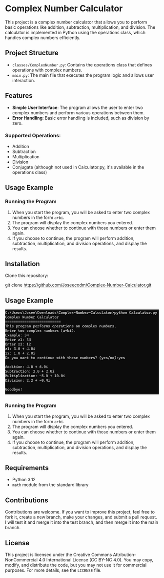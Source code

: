 # Complex Number Calculator

This project is a complex number calculator that allows you to perform basic operations like addition, subtraction, multiplication, and division. The calculator is implemented in Python using the operations class, which handles complex numbers efficiently.

## Project Structure

- `classes/ComplexNumber.py`: Contains the operations class that defines operations with complex numbers.
- `main.py`: The main file that executes the program logic and allows user interaction.

## Features

- **Simple User Interface**: The program allows the user to enter two complex numbers and perform various operations between them.
- **Error Handling**: Basic error handling is included, such as division by zero.

### Supported Operations:

- Addition
- Subtraction
- Multiplication
- Division
- Conjugate (although not used in Calculator.py, it's available in the operations class)

## Usage Example

### Running the Program

1. When you start the program, you will be asked to enter two complex numbers in the form `a+bi`.
2. The program will display the complex numbers you entered.
3. You can choose whether to continue with those numbers or enter them again.
4. If you choose to continue, the program will perform addition, subtraction, multiplication, and division operations, and display the results.

## Installation

Clone this repository:

git clone https://github.com/Joseecodm/Complex-Number-Calculator.git

## Usage Example

![Complex-Number-Calculator](images/image.png)

### Running the Program

1. When you start the program, you will be asked to enter two complex numbers in the form `a+bi`.
2. The program will display the complex numbers you entered.
3. You can choose whether to continue with those numbers or enter them again.
4. If you choose to continue, the program will perform addition, subtraction, multiplication, and division operations, and display the results.

## Requirements

- Python 3.12
- `math` module from the standard library

## Contributions

Contributions are welcome. If you want to improve this project, feel free to fork it, create a new branch, make your changes, and submit a pull request. I will test it and merge it into the test branch, and then merge it into the main branch.

## License

This project is licensed under the Creative Commons Attribution-NonCommercial 4.0 International License (CC BY-NC 4.0). You may copy, modify, and distribute the code, but you may not use it for commercial purposes. For more details, see the `LICENSE` file.
